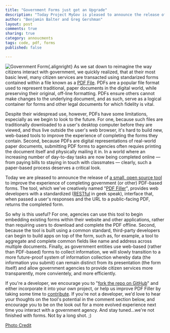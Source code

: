 ```yaml
---
title: "Government Forms just got an Upgrade"
description: "Today Project MyGov is pleased to announce the release of a small, open source tool to improve the experience of completing government (or other) PDF-based forms"
author: "Benjamin Balter and Greg Gershman"
layout: post
comments: true
sharing: true
category: annoucments
tags: code, pdf, forms
published: false

---
```


![Government Form](http://presidential-innovation-fellows.github.com/mygov/images/content/form.jpg){.alignright} As we sat down to reimagine the way citizens interact with government, we quickly realized, that at their most basic level, many citizen services are transacted using standarized forms contained within a file known as a [PDF File](http://en.wikipedia.org/wiki/Portable_Document_Format). PDFs are a popular file format used to represent traditional, paper documents in the digital world, while preserving their original, off-line formatting. PDFs ensure others cannot make changes to the underlying document, and as such, serve as a logical container for forms and other legal documents for which fidelity is vital.

Despite their widespread use, however, PDFs have some limitations, especially as we begin to look to the future. For one, because such files are traditionally downloaded to a user's desktop computer before they are viewed, and thus live outside the user's web browser, it's hard to build new, web-based tools to improve the experience of completing the forms they contain. Second, because PDFs are digital representations of real-world paper documents, submitting PDF forms to agencies often requies printing the document itself and physically mailing it in. In a world where an increasing number of day-to-day tasks are now being completed online — from paying bills to staying in touch with classmates — clearly, such a paper-based process deserves a critical look.

Today we are pleased to announce the release of [a small, open source tool](https://github.com/GSA-OCSIT/pdf-filler) to improve the experience of completing government (or other) PDF-based forms. The tool, which we've creatively named "[PDF Filler](https://github.com/GSA-OCSIT/pdf-filler)", provides web developers with a standardized ([RESTful](http://en.wikipedia.org/wiki/Representational_state_transfer) in geek speak), interface that, when passed a user's responses and the URL to a public-facing PDF, returns the completed form.

So why is this useful? For one, agencies can use this tool to begin embedding existing forms within their website and other applications, rather than requiring users to download and complete the PDF offline. Second, because the tool is built using a common standard, third-party developers can begin to build apps on top of the form, such as, for example, a tool to aggregate and complete common fields like name and address across multiple documents. Finally, as government entities use web-based (rather than PDF-based) forms to collect information, we will slowly transition to a more future-proof system of information collection whereby data (the information you submit) can remain distinct from its presentation (the form itself) and allow government agencies to provide citizen services more transparently, more convientely, and more efficiently.

If you're a developer, we encourage you to "[fork the repo on GitHub](https://github.com/GSA-OCSIT/pdf-filler)" and either incorporate it into your own project, or help us improve PDF Filler by taking some time to [contribute](https://github.com/GSA-OCSIT/pdf-filler#contributing). If you're not a developer, we'd love to hear your thoughts on the tool's potential in the comment section below, and encourage you to be on the look out for a more evolved experience next time you interact with a government agency. And stay tuned...we're not finished with forms.  Not by a long shot. ;)

[Photo Credit](http://www.flickr.com/photos/9731367@N02/6988157282/)